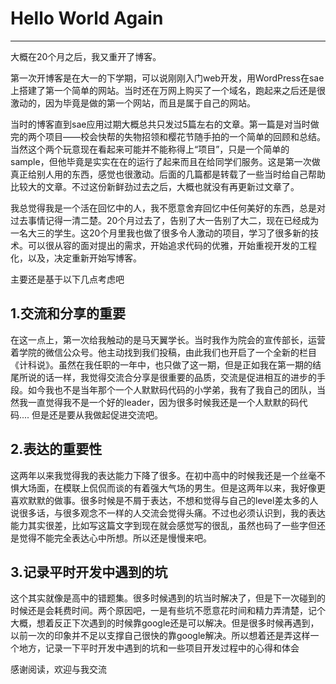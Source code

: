 # Hello World Again
---

大概在20个月之后，我又重开了博客。

第一次开博客是在大一的下学期，可以说刚刚入门web开发，用WordPress在sae上搭建了第一个简单的网站。当时还在万网上购买了一个域名，跑起来之后还是很激动的，因为毕竟是做的第一个网站，而且是属于自己的网站。

当时的博客直到sae应用过期大概总共只发过5篇左右的文章。第一篇是对当时做完的两个项目——校会快帮的失物招领和樱花节随手拍的一个简单的回顾和总结。当然这个两个玩意现在看起来可能并不能称得上“项目”，只是一个简单的sample，但他毕竟是实实在在的运行了起来而且在给同学们服务。这是第一次做真正给别人用的东西，感觉也很激动。后面的几篇都是转载了一些当时给自己帮助比较大的文章。不过这份新鲜劲过去之后，大概也就没有再更新过文章了。

我总觉得我是一个活在回忆中的人，我不愿意舍弃回忆中任何美好的东西，总是对过去事情记得一清二楚。20个月过去了，告别了大一告别了大二，现在已经成为一名大三的学生。这20个月里我也做了很多令人激动的项目，学习了很多新的技术。可以很从容的面对提出的需求，开始追求代码的优雅，开始重视开发的工程化，以及，决定重新开始写博客。

主要还是基于以下几点考虑吧

## 1.交流和分享的重要
在这一点上，第一次给我触动的是马天翼学长。当时我作为院会的宣传部长，运营着学院的微信公众号。他主动找到我们投稿，由此我们也开启了一个全新的栏目《计科说》。虽然在我任职的一年中，也只做了这一期，但是正如我在第一期的结尾所说的话一样，我觉得交流合分享是很重要的品质，交流是促进相互的进步的手段。如今我也不是当年那个一个人默默码代码的小学弟，我有了我自己的团队，当然我一直觉得我不是一个好的leader，因为很多时候我还是一个人默默的码代码.... 但是还是要从我做起促进交流吧。
## 2.表达的重要性
这两年以来我觉得我的表达能力下降了很多。在初中高中的时候我还是一个丝毫不惧大场面，在模联上侃侃而谈的有着强大气场的男生。但是这两年以来，我好像更喜欢默默的做事。很多时候是不屑于表达，不想和觉得与自己的level差太多的人说很多话，与很多观念不一样的人交流会觉得头痛。不过也必须认识到，我的表达能力其实很差，比如写这篇文字到现在就会感觉写的很乱，虽然也码了一些字但还是觉得不能完全表达心中所想。所以还是慢慢来吧。
## 3.记录平时开发中遇到的坑
这个其实就像是高中的错题集。很多时候遇到的坑当时解决了，但是下一次碰到的时候还是会耗费时间。两个原因吧，一是有些坑不愿意花时间和精力弄清楚，记个大概，想着反正下次遇到的时候靠google还是可以解决。但是很多时候再遇到，以前一次的印象并不足以支撑自己很快的靠google解决。所以想着还是弄这样一个地方，记录一下平时开发中遇到的坑和一些项目开发过程中的心得和体会


感谢阅读，欢迎与我交流




